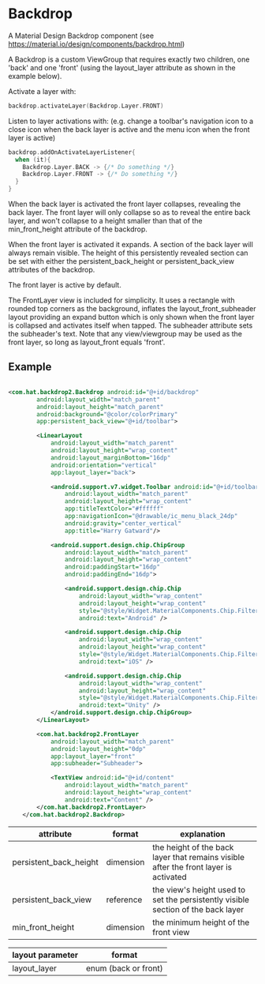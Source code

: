 # Backdrop
A Material Design Backdrop component (see https://material.io/design/components/backdrop.html)

A Backdrop is a custom ViewGroup that requires exactly two children, one 'back' and one 'front' (using the layout_layer attribute as shown in the example below).

Activate a layer with:
```kotlin
backdrop.activateLayer(Backdrop.Layer.FRONT)
```

Listen to layer activations with:
(e.g. change a toolbar's navigation icon to a close icon when the back layer is active and the menu icon when the front layer is active)
```kotlin
backdrop.addOnActivateLayerListener{
  when (it){
    Backdrop.Layer.BACK -> {/* Do something */}
    Backdrop.Layer.FRONT -> {/* Do something */}
  }
}
```

When the back layer is activated the front layer collapses, revealing the back layer. The front layer will only collapse so as to reveal the entire back layer, and won't collapse to a height smaller than that of the min_front_height attribute of the backdrop.

When the front layer is activated it expands. A section of the back layer will always remain visible. The height of this persistently revealed section can be set with either the persistent_back_height or persistent_back_view attributes of the backdrop.

The front layer is active by default.

The FrontLayer view is included for simplicity. It uses a rectangle with rounded top corners as the background, inflates the layout_front_subheader layout providing an expand button which is only shown when the front layer is collapsed and activates itself when tapped. The subheader attribute sets the subheader's text. Note that any view/viewgroup may be used as the front layer, so long as layout_front equals 'front'.

## Example

```xml

<com.hat.backdrop2.Backdrop android:id="@+id/backdrop"
        android:layout_width="match_parent"
        android:layout_height="match_parent"
        android:background="@color/colorPrimary"
        app:persistent_back_view="@+id/toolbar">

        <LinearLayout
            android:layout_width="match_parent"
            android:layout_height="wrap_content"
            android:layout_marginBottom="16dp"
            android:orientation="vertical"
            app:layout_layer="back">

            <android.support.v7.widget.Toolbar android:id="@+id/toolbar"
                android:layout_width="match_parent"
                android:layout_height="wrap_content"
                app:titleTextColor="#ffffff"
                app:navigationIcon="@drawable/ic_menu_black_24dp"
                android:gravity="center_vertical"
                app:title="Harry Gatward"/>

            <android.support.design.chip.ChipGroup
                android:layout_width="match_parent"
                android:layout_height="wrap_content"
                android:paddingStart="16dp"
                android:paddingEnd="16dp">

                <android.support.design.chip.Chip
                    android:layout_width="wrap_content"
                    android:layout_height="wrap_content"
                    style="@style/Widget.MaterialComponents.Chip.Filter"
                    android:text="Android" />

                <android.support.design.chip.Chip
                    android:layout_width="wrap_content"
                    android:layout_height="wrap_content"
                    style="@style/Widget.MaterialComponents.Chip.Filter"
                    android:text="iOS" />

                <android.support.design.chip.Chip
                    android:layout_width="wrap_content"
                    android:layout_height="wrap_content"
                    style="@style/Widget.MaterialComponents.Chip.Filter"
                    android:text="Unity" />
            </android.support.design.chip.ChipGroup>
        </LinearLayout>

        <com.hat.backdrop2.FrontLayer
            android:layout_width="match_parent"
            android:layout_height="0dp"
            app:layout_layer="front"
            app:subheader="Subheader">

            <TextView android:id="@+id/content"
                android:layout_width="match_parent"
                android:layout_height="wrap_content"
                android:text="Content" />
        </com.hat.backdrop2.FrontLayer>
    </com.hat.backdrop2.Backdrop>

```


| attribute               | format    | explanation
|-------------------------|-----------|--------------------------------------------------------------------------------------|
| persistent_back_height  | dimension | the height of the back layer that remains visible after the front layer is activated |
| persistent_back_view    | reference | the view's height used to set the persistently visible section of the back layer     |
| min_front_height        | dimension | the minimum height of the front view                                                 |

| layout parameter  | format               |
|-------------------|----------------------|
| layout_layer      | enum (back or front) |
